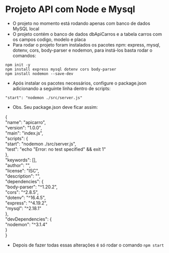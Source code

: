 # Projeto API com Node e Mysql

- O projeto no momento está rodando apenas com banco de dados MySQL local
- O projeto contém o banco de dados dbApiCarros e a tabela carros com os campos codigo, modelo e placa
- Para rodar o projeto foram instalados os pacotes npm: express, mysql, dotenv, cors, body-parser e nodemon, para instá-los basta rodar o comandos:

`npm init -y`<br>
`npm install express mysql dotenv cors body-parser`<br>
`npm install nodemon --save-dev`

- Após instalar os pacotes necessários, configure o package.json adicionando a seguinte linha dentro de scripts:

`"start": "nodemon ./src/server.js"`

- Obs. Seu package.json deve ficar assim:

{<br>
  "name": "apicarro",<br>
  "version": "1.0.0",<br>
  "main": "index.js",<br>
  "scripts": {<br>
    "start": "nodemon ./src/server.js",<br>
    "test": "echo \"Error: no test specified\" && exit 1"<br>
  },<br>
  "keywords": [],<br>
  "author": "",<br>
  "license": "ISC",<br>
  "description": "",<br>
  "dependencies": {<br>
    "body-parser": "^1.20.2",<br>
    "cors": "^2.8.5",<br>
    "dotenv": "^16.4.5",<br>
    "express": "^4.19.2",<br>
    "mysql": "^2.18.1"<br>
  },<br>
  "devDependencies": {<br>
    "nodemon": "^3.1.4"<br>
  }<br>
}<br>

- Depois de fazer todas essas alterações é só rodar o comando `npm start`
